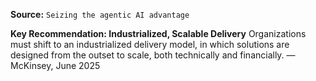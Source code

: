 **Source:** `Seizing the agentic AI advantage`

**Key Recommendation: Industrialized, Scalable Delivery**
Organizations must shift to an industrialized delivery model, in which solutions are designed from the outset to scale, both technically and financially. — McKinsey, June 2025
